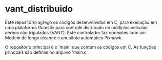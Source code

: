 # vant_distribuido

Este repositório agrega os códigos desenvolvidos em C, para execução em uma plataforma Gumstix para controle distribudo de
múltiplos veículos aéreos não tripulados (VANT). Este controlador faz conexões com um Modem de longo alcance e um piloto
automático Pixhawk.

O repositório principal é o 'main' que contém os códigos em C. As funções princpais são definas no arquivo 'main.c'.

